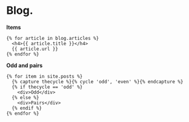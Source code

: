 # Blog.

**Items**
```liquid
{% for article in blog.articles %}
  <h4>{{ article.title }}</h4>
  {{ article.url }}
{% endfor %}
```

**Odd and pairs**
```
{% for item in site.posts %}
  {% capture thecycle %}{% cycle 'odd', 'even' %}{% endcapture %}
  {% if thecycle == 'odd' %}
    <div>Odd</div>
  {% else %}
    <div>Pairs</div>
  {% endif %}
{% endfor %}
```
